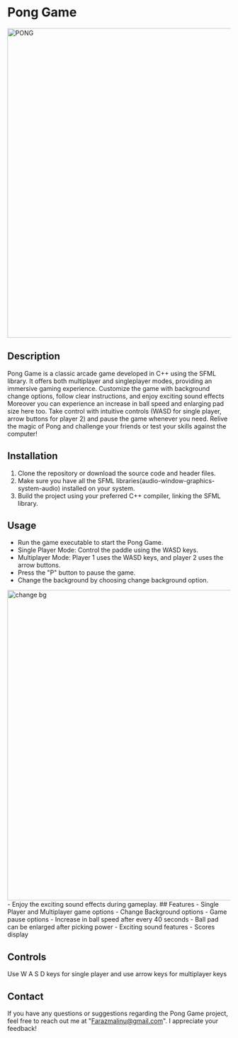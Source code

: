 # Pong Game
<img width="698" alt="PONG" src="https://github.com/FaraxMalik/PONG/assets/133353942/fec9079c-ce06-49e5-a5f6-877e6d3a3780">


## Description
Pong Game is a classic arcade game developed in C++ using the SFML library. It offers both multiplayer and singleplayer modes, providing an immersive gaming experience. Customize the game with background change options, follow clear instructions, and enjoy exciting sound effects Moreover you can experience an increase in ball speed and enlarging pad size here too. Take control with intuitive controls (WASD for single player, arrow buttons for player 2) and pause the game whenever you need. Relive the magic of Pong and challenge your friends or test your skills against the computer!

## Installation
1. Clone the repository or download the source code and header files.
2. Make sure you have all the SFML libraries(audio-window-graphics-system-audio) installed on your system.
3. Build the project using your preferred C++ compiler, linking the SFML library.

## Usage
- Run the game executable to start the Pong Game.
- Single Player Mode: Control the paddle using the WASD keys.
- Multiplayer Mode: Player 1 uses the WASD keys, and player 2 uses the arrow buttons.
- Press the "P" button to pause the game.
- Change the background by choosing change background option.
<img width="700" alt="change bg" src="https://github.com/FaraxMalik/PONG/assets/133353942/473a65d0-0afb-42e4-8a53-0957cb379c18">
- Enjoy the exciting sound effects during gameplay.
## Features
- Single Player and Multiplayer game options
- Change Background options
- Game pause options
- Increase in ball speed after every 40 seconds
- Ball pad can be enlarged after picking power
- Exciting sound features
- Scores display

## Controls
Use W A S D keys for single player and use arrow keys for multiplayer keys

## Contact
If you have any questions or suggestions regarding the Pong Game project, feel free to reach out me at "Farazmalinu@gmail.com". I appreciate your feedback!


